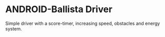 # ANDROID-Ballista Driver
 Simple driver with a score-timer, increasing speed, obstacles and energy system.
